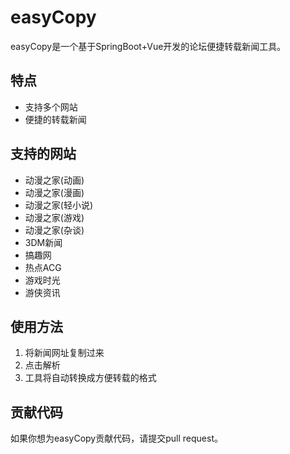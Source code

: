 # easyCopy

easyCopy是一个基于SpringBoot+Vue开发的论坛便捷转载新闻工具。

## 特点

- 支持多个网站
- 便捷的转载新闻

## 支持的网站

- 动漫之家(动画)
- 动漫之家(漫画)
- 动漫之家(轻小说)
- 动漫之家(游戏)
- 动漫之家(杂谈)
- 3DM新闻
- 搞趣网
- 热点ACG
- 游戏时光
- 游侠资讯

## 使用方法

1. 将新闻网址复制过来
2. 点击解析
3. 工具将自动转换成方便转载的格式

## 贡献代码

如果你想为easyCopy贡献代码，请提交pull request。
